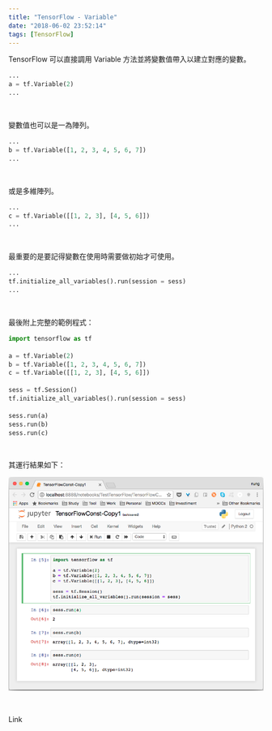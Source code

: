 ```yaml
---
title: "TensorFlow - Variable"
date: "2018-06-02 23:52:14"
tags: [TensorFlow]
---
```



TensorFlow 可以直接調用 Variable 方法並將變數值帶入以建立對應的變數。 

<!-- More -->

```python
...
a = tf.Variable(2)
...
```

<br/>


變數值也可以是一為陣列。  

```python
...
b = tf.Variable([1, 2, 3, 4, 5, 6, 7])
...
```

<br/>


或是多維陣列。  

```python
...
c = tf.Variable([[1, 2, 3], [4, 5, 6]])
...
```

<br/>


最重要的是要記得變數在使用時需要做初始才可使用。  

```python
...
tf.initialize_all_variables().run(session = sess)
...
```

<br/>


最後附上完整的範例程式：  

```python
import tensorflow as tf

a = tf.Variable(2)
b = tf.Variable([1, 2, 3, 4, 5, 6, 7])
c = tf.Variable([[1, 2, 3], [4, 5, 6]])

sess = tf.Session()
tf.initialize_all_variables().run(session = sess)

sess.run(a)
sess.run(b)
sess.run(c)
```

<br/>


其運行結果如下：  

![1.png](1.png)
 
<br/>


Link

